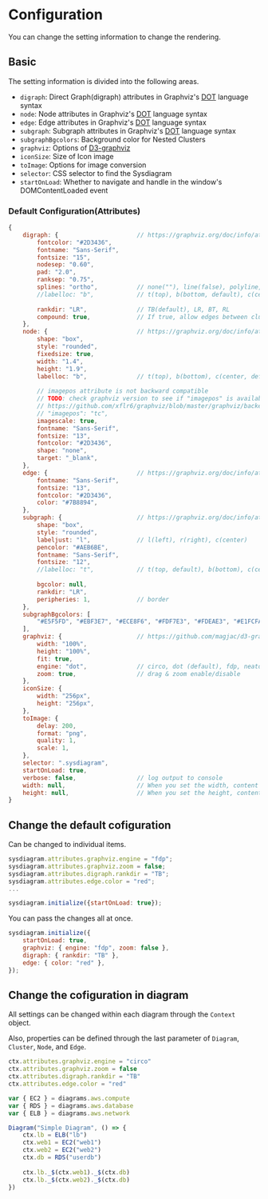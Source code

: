 # Configuration

You can change the setting information to change the rendering.

## Basic

The setting information is divided into the following areas.

- `digraph`: Direct Graph(digraph) attributes in Graphviz's [DOT](https://www.graphviz.org/doc/info/lang.html) language syntax
- `node`: Node attributes in Graphviz's [DOT](https://www.graphviz.org/doc/info/lang.html) language syntax
- `edge`: Edge attributes in Graphviz's [DOT](https://www.graphviz.org/doc/info/lang.html) language syntax
- `subgraph`: Subgraph attributes in Graphviz's [DOT](https://www.graphviz.org/doc/info/lang.html) language syntax
- `subgraphBgcolors`: Background color for Nested Clusters
- `graphviz`: Options of [D3-graphviz](https://github.com/magjac/d3-graphviz#supported-options)
- `iconSize`: Size of Icon image
- `toImage`: Options for image conversion
- `selector`: CSS selector to find the Sysdiagram
- `startOnLoad`: Whether to navigate and handle in the window's DOMContentLoaded event

### Default Configuration(Attributes)

```javascript
{
	digraph: {						// https://graphviz.org/doc/info/attrs.html
		fontcolor: "#2D3436",
		fontname: "Sans-Serif",
		fontsize: "15",
		nodesep: "0.60",
		pad: "2.0",
		ranksep: "0.75",
		splines: "ortho",			// none(""), line(false), polyline, curved, ortho, spline(true)
		//labelloc: "b",			// t(top), b(bottom, default), c(center)
		
		rankdir: "LR",				// TB(default), LR, BT, RL
		compound: true,				// If true, allow edges between clusters.
	},
	node: {							// https://graphviz.org/doc/info/attrs.html
		shape: "box",
		style: "rounded",
		fixedsize: true,
		width: "1.4",
		height: "1.9",
		labelloc: "b",				// t(top), b(bottom), c(center, default)
		
		// imagepos attribute is not backward compatible
		// TODO: check graphviz version to see if "imagepos" is available >= 2.40
		// https://github.com/xflr6/graphviz/blob/master/graphviz/backend.py#L248
		// "imagepos": "tc",
		imagescale: true,
		fontname: "Sans-Serif",
		fontsize: "13",
		fontcolor: "#2D3436",
		shape: "none",
		target: "_blank",
	},
	edge: {							// https://graphviz.org/doc/info/attrs.html
		fontname: "Sans-Serif",
		fontsize: "13",
		fontcolor: "#2D3436",
		color: "#7B8894",
	},
	subgraph: {						// https://graphviz.org/doc/info/attrs.html
		shape: "box",
		style: "rounded",
		labeljust: "l",				// l(left), r(right), c(center)
		pencolor: "#AEB6BE",
		fontname: "Sans-Serif",
		fontsize: "12",
		//labelloc: "t",			// t(top, default), b(bottom), c(center)
		
		bgcolor: null,
		rankdir: "LR",
		peripheries: 1,				// border
	},
	subgraphBgcolors: [
		"#E5F5FD", "#EBF3E7", "#ECE8F6", "#FDF7E3", "#FDEAE3", "#E1FCFA", "#FCE1F9"
	],
	graphviz: {						// https://github.com/magjac/d3-graphviz#supported-options
		width: "100%", 
		height: "100%", 
		fit: true, 
		engine: "dot",				// circo, dot (default), fdp, neato, osage, patchwork, twopi
		zoom: true,					// drag & zoom enable/disable
	},
	iconSize: {
		width: "256px",
		height: "256px",
	},
	toImage: {
		delay: 200,
		format: "png",
		quality: 1,
		scale: 1,
	},
	selector: ".sysdiagram",
	startOnLoad: true,
	verbose: false,					// log output to console
	width: null,					// When you set the width, content's width is set after rendering.
	height: null,					// When you set the height, content's height is set after rendering.
}
```

## Change the default cofiguration

Can be changed to individual items.

```javascript
sysdiagram.attributes.graphviz.engine = "fdp";
sysdiagram.attributes.graphviz.zoom = false;
sysdiagram.attributes.digraph.rankdir = "TB";
sysdiagram.attributes.edge.color = "red";
...

sysdiagram.initialize({startOnLoad: true});
```

You can pass the changes all at once.

```javascript
sysdiagram.initialize({
	startOnLoad: true, 
	graphviz: { engine: "fdp", zoom: false },
	digraph: { rankdir: "TB" },
	edge: { color: "red" },
});
```

## Change the cofiguration in diagram

All settings can be changed within each diagram through the `Context` object.

Also, properties can be defined through the last parameter of `Diagram`, `Cluster`, `Node`, and `Edge`.

```js
ctx.attributes.graphviz.engine = "circo"
ctx.attributes.graphviz.zoom = false
ctx.attributes.digraph.rankdir = "TB"
ctx.attributes.edge.color = "red"

var { EC2 } = diagrams.aws.compute
var { RDS } = diagrams.aws.database
var { ELB } = diagrams.aws.network

Diagram("Simple Diagram", () => {
    ctx.lb = ELB("lb")
    ctx.web1 = EC2("web1")
    ctx.web2 = EC2("web2")
    ctx.db = RDS("userdb")
    
    ctx.lb._$(ctx.web1)._$(ctx.db)
    ctx.lb._$(ctx.web2)._$(ctx.db)
}) 
```
